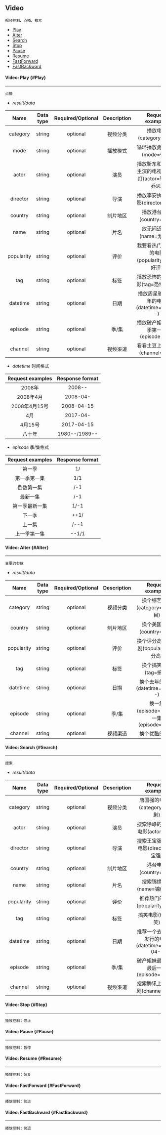 ## Video

```
视频控制、点播、搜索
```

* [Play](#Play)
* [Alter](#Alter)
* [Search](#Search)
* [Stop](#Stop)
* [Pause](#Pause)
* [Resume](#Resume)
* [FastForward](#FastForward)
* [FastBackward](#FastBackward)

#### Video: Play {#Play}

---

```
点播
```

* _result/data_

| Name | Data type | Required/Optional | Description | Request examples |
| :---: | :---: | :---: | :---: | :---: |
| category | string | optional | 视频分类 | 播放电影\(category=电影\) |
| mode | string | optional | 播放模式 | 循环播放勇敢的心\(mode=循环\) |
| actor | string | optional | 演员 | 播放靳东和陈乔恩主演的电视剧鬼吹灯\(actor=靳东,陈乔恩\) |
| director | string | optional | 导演 | 播放李安执导的电影\(director=李安\) |
| country | string | optional | 制片地区 | 播放港台电影\(country=港台\) |
| name | string | optional | 片名 | 放无间道看看\(name=无间道\) |
| popularity | string | optional | 评价 | 我要看热门评价高的电影\(popularity=热门,好评\) |
| tag | string | optional | 标签 | 播放恐怖的经典电影\(tag=恐怖,经典\) |
| datetime | string | optional | 日期 | 播放周星驰2008年的电影\(datetime=2008--\) |
| episode | string | optional | 季/集 | 播放破产姐妹第二季第一集\(episode=2/1\) |
| channel | string | optional | 视频渠道 | 看看土豆上的电影\(channel=土豆\) |

* _datetime_ 时间格式

| Request examples | Response format |
| :---: | :---: |
| 2008年 | 2008-- |
| 2008年4月 | 2008-04- |
| 2008年4月15号 | 2008-04-15 |
| 4月 | 2017-04- |
| 4月15号 | 2017-04-15 |
| 八十年 | 1980--/1989-- |

* _episode_ 季/集格式

| Request examples | Response format |
| :---: | :---: |
| 第一季 | 1/ |
| 第一季第一集 | 1/1 |
| 倒数第一集 | /-1 |
| 最新一集 | /-1 |
| 第一季最新一集 | 1/-1 |
| 下一季 | ++1/ |
| 上一集 | /--1 |
| 上一季第一集 | --1/1 |

#### Video: Alter {#Alter}

---

```
变更的参数
```

* _result/data_

| Name | Data type | Required/Optional | Description | Request examples |
| :---: | :---: | :---: | :---: | :---: |
| category | string | optional | 视频分类 | 换个综艺节目\(category=综艺节目\) |
| country | string | optional | 制片地区 | 换个美国大片\(country=美国\) |
| popularity | string | optional | 评价 | 换个评分高的电视剧\(popularity=评分高\) |
| tag | string | optional | 标签 | 换个搞笑节目\(tag=搞笑\) |
| datetime | string | optional | 日期 | 换个去年的电影\(datetime=2016--\) |
| episode | string | optional | 季/集 | 换一集\(episode=-/-\),下一集\(episode=/++1\) |
| channel | string | optional | 视频渠道 | 换个优酷的视频 |

#### Video: Search {#Search}

---

```
搜索
```

* _result/data_

| Name | Data type | Required/Optional | Description | Request examples |
| :---: | :---: | :---: | :---: | :---: |
| category | string | optional | 视频分类 | 唐国强的电视剧\(category=电视剧\) |
| actor | string | optional | 演员 | 搜索徐峥的去年的电影\(actor=徐峥\) |
| director | string | optional | 导演 | 搜索王宝强导演的电影\(director=王宝强\) |
| country | string | optional | 制片地区 | 港台电影\(country=港台\) |
| name | string | optional | 片名 | 搜索锦绣未央\(name=锦绣未央\) |
| popularity | string | optional | 评价 | 推荐热门的电影\(popularity=热门\) |
| tag | string | optional | 标签 | 搞笑电影\(tag=搞笑\) |
| datetime | string | optional | 日期 | 推荐一个去年四月发行的电影\(datetime=2016-04-\) |
| episode | string | optional | 季/集 | 破产姐妹最新一季最后一集\(episode=-1/-1\) |
| channel | string | optional | 视频渠道 | 搜索腾讯上的电视剧\(channel=腾讯\) |

#### Video: Stop {#Stop}

---

```
播放控制：停止
```

#### Video: Pause {#Pause}

---

```
播放控制：暂停
```

#### Video: Resume {#Resume}

---

```
播放控制：恢复
```

#### Video: FastForward {#FastForward}

---

```
播放控制：快进
```

#### Video: FastBackward {#FastBackward}

---

```
播放控制：快退
```



